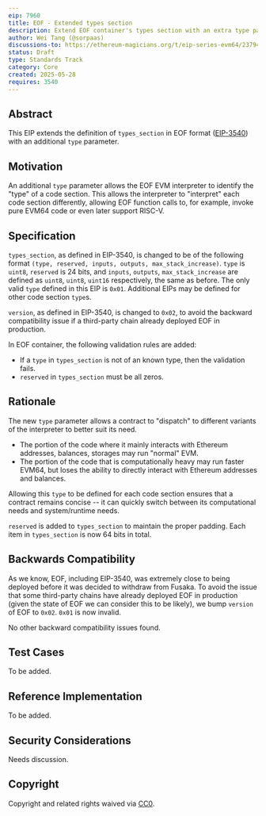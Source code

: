 ```yaml
---
eip: 7960
title: EOF - Extended types section
description: Extend EOF container's types section with an extra type parameter.
author: Wei Tang (@sorpaas)
discussions-to: https://ethereum-magicians.org/t/eip-series-evm64/23794
status: Draft
type: Standards Track
category: Core
created: 2025-05-28
requires: 3540
---
```


## Abstract

This EIP extends the definition of `types_section` in EOF format ([EIP-3540](./eip-3540.md)) with an additional `type` parameter.

## Motivation

An additional `type` parameter allows the EOF EVM interpreter to identify the "type" of a code section. This allows the interpreter to "interpret" each code section differently, allowing EOF function calls to, for example, invoke pure EVM64 code or even later support RISC-V.

## Specification

`types_section`, as defined in EIP-3540, is changed to be of the following format `(type, reserved, inputs, outputs, max_stack_increase)`. `type` is `uint8`, `reserved` is 24 bits, and `inputs`, `outputs`, `max_stack_increase` are defined as `uint8`, `uint8`, `uint16` respectively, the same as before. The only valid `type` defined in this EIP is `0x01`. Additional EIPs may be defined for other code section `type`s.

`version`, as defined in EIP-3540, is changed to `0x02`, to avoid the backward compatibility issue if a third-party chain already deployed EOF in production.

In EOF container, the following validation rules are added:

* If a `type` in `types_section` is not of an known type, then the validation fails.
* `reserved` in `types_section` must be all zeros.

## Rationale

The new `type` parameter allows a contract to "dispatch" to different variants of the interpreter to better suit its need.

* The portion of the code where it mainly interacts with Ethereum addresses, balances, storages may run "normal" EVM.
* The portion of the code that is computationally heavy may run faster EVM64, but loses the ability to directly interact with Ethereum addresses and balances.

Allowing this `type` to be defined for each code section ensures that a contract remains concise -- it can quickly switch between its computational needs and system/runtime needs.

`reserved` is added to `types_section` to maintain the proper padding. Each item in `types_section` is now 64 bits in total.

## Backwards Compatibility

As we know, EOF, including EIP-3540, was extremely close to being deployed before it was decided to withdraw from Fusaka. To avoid the issue that some third-party chains have already deployed EOF in production (given the state of EOF we can consider this to be likely), we bump `version` of EOF to `0x02`. `0x01` is now invalid.

No other backward compatibility issues found.

## Test Cases

To be added.

<!-- TODO -->

## Reference Implementation

To be added.

<!-- TODO -->

## Security Considerations

Needs discussion.

## Copyright

Copyright and related rights waived via [CC0](../LICENSE.md).
